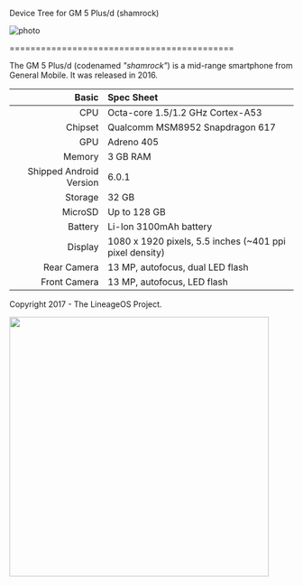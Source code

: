 Device Tree for GM 5 Plus/d (shamrock)

![photo](https://onelabs.net/img/logo@2x.png)

===========================================

The GM 5 Plus/d (codenamed _"shamrock"_) is a mid-range smartphone from General Mobile.
It was released in 2016.

Basic   | Spec Sheet
-------:|:-------------------------
CPU     | Octa-core 1.5/1.2 GHz Cortex-A53
Chipset | Qualcomm MSM8952 Snapdragon 617
GPU     | Adreno 405
Memory  | 3 GB RAM
Shipped Android Version | 6.0.1
Storage | 32 GB
MicroSD | Up to 128 GB
Battery | Li-Ion 3100mAh battery
Display | 1080 x 1920 pixels, 5.5 inches (~401 ppi pixel density)
Rear Camera  | 13 MP, autofocus, dual LED flash
Front Camera  | 13 MP, autofocus, LED flash

Copyright 2017 - The LineageOS Project.

<img width="460" height="460" src="https://i.hizliresim.com/d7mbbQ.png">

